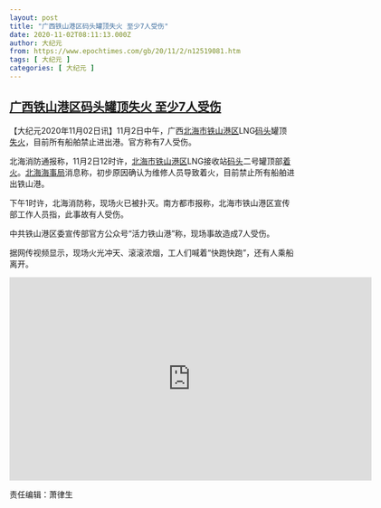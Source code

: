 ```yaml
---
layout: post
title: "广西铁山港区码头罐顶失火 至少7人受伤"
date: 2020-11-02T08:11:13.000Z
author: 大纪元
from: https://www.epochtimes.com/gb/20/11/2/n12519081.htm
tags: [ 大纪元 ]
categories: [ 大纪元 ]
---
```

<!--1604304673000-->
[广西铁山港区码头罐顶失火 至少7人受伤](https://www.epochtimes.com/gb/20/11/2/n12519081.htm)
------

<div>
<p>【大纪元2020年11月02日讯】11月2日中午，广西<a href="https://www.epochtimes.com/gb/tag/%E5%8C%97%E6%B5%B7%E5%B8%82%E9%93%81%E5%B1%B1%E6%B8%AF%E5%8C%BA.html">北海市铁山港区</a>LNG<a href="https://www.epochtimes.com/gb/tag/%E7%A0%81%E5%A4%B4.html">码头</a>罐顶<a href="https://www.epochtimes.com/gb/tag/%E5%A4%B1%E7%81%AB.html">失火</a>，目前所有船舶禁止进出港。官方称有7人受伤。</p><p>北海消防通报称，11月2日12时许，<a href="https://www.epochtimes.com/gb/tag/%E5%8C%97%E6%B5%B7%E5%B8%82%E9%93%81%E5%B1%B1%E6%B8%AF%E5%8C%BA.html">北海市铁山港区</a>LNG接收站<a href="https://www.epochtimes.com/gb/tag/%E7%A0%81%E5%A4%B4.html">码头</a>二号罐顶部<a href="https://www.epochtimes.com/gb/tag/%E7%9D%80%E7%81%AB.html">着火</a>。<a href="https://www.epochtimes.com/gb/tag/%E5%8C%97%E6%B5%B7%E6%B5%B7%E4%BA%8B%E5%B1%80.html">北海海事局</a>消息称，初步原因确认为维修人员导致着火，目前禁止所有船舶进出铁山港。</p><p>下午1时许，北海消防称，现场火已被扑灭。南方都市报称，北海市铁山港区宣传部工作人员指，此事故有人受伤。</p><p>中共铁山港区委宣传部官方公众号“活力铁山港”称，现场事故造成7人受伤。</p><p>据网传视频显示，现场火光冲天、滚滚浓烟，工人们喊着“快跑快跑”，还有人乘船离开。</p><p style="text-align: center;"><iframe src="https://www.youtube.com/embed/-4pD6suwbRA" width="640" height="360" frameborder="0" allowfullscreen="allowfullscreen" data-mce-fragment="1"></iframe></p><p>责任编辑：萧律生</p>
</div>
